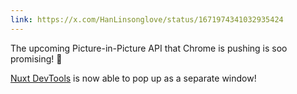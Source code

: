 ```yaml
---
link: https://x.com/HanLinsonglove/status/1671974341032935424
---
```


The upcoming Picture-in-Picture API that Chrome is pushing is soo promising! 🤩

[<span i-logos-nuxt-icon /> Nuxt DevTools](https://github.com/nuxt/devtools) is now able to pop up as a separate window!
